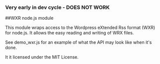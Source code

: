 ### Very early in dev cycle - DOES NOT WORK

##WXR node.js module

This module wraps access to the Wordpress eXtended Rss format (WXR) for node.js. It allows the easy reading and writing of WRX files.

See demo_wxr.js for an example of what the API may look like when it's done.

It it licensed under the MIT License.
